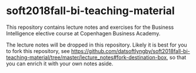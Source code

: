 # soft2018fall-bi-teaching-material


This repository contains lecture notes and exercises for the Business Intelligence elective course at Copenhagen Business Academy.


The lecture notes will be dropped in this repository. Likely it is best for you to fork this repository, see https://github.com/datsoftlyngby/soft2018fall-bi-teaching-material/tree/master/lecture_notes#fork-destination-box, so that you can enrich it with your own notes aside.